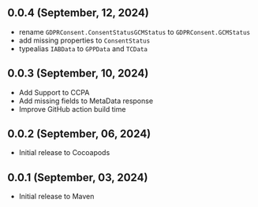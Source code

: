 ## 0.0.4 (September, 12, 2024)
* rename `GDPRConsent.ConsentStatusGCMStatus` to `GDPRConsent.GCMStatus`
* add missing properties to `ConsentStatus`
* typealias `IABData` to `GPPData` and `TCData`

## 0.0.3 (September, 10, 2024)
* Add Support to CCPA
* Add missing fields to MetaData response
* Improve GitHub action build time

## 0.0.2 (September, 06, 2024)
* Initial release to Cocoapods

## 0.0.1 (September, 03, 2024)
* Initial release to Maven
